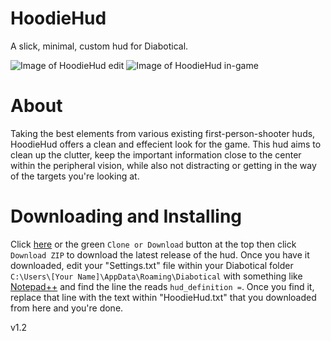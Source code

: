 # HoodieHud
A slick, minimal, custom hud for Diabotical.

![Image of HoodieHud edit](https://i.imgur.com/ePo9trH.png)
![Image of HoodieHud in-game](https://i.imgur.com/VN7i9ou.png)

# About
Taking the best elements from various existing first-person-shooter huds, HoodieHud offers a clean and effecient look for the game. This hud aims to clean up the clutter, keep the important information close to the center within the peripheral vision, while also not distracting or getting in the way of the targets you're looking at.

# Downloading and Installing
Click [here](https://github.com/hoodedskeleton/HoodieHud/raw/master/HoodieHud%201.2.zip) or the green ```Clone or Download``` button at the top then click ```Download ZIP``` to download the latest release of the hud. Once you have it downloaded, edit your "Settings.txt" file within your Diabotical folder ```C:\Users\[Your Name]\AppData\Roaming\Diabotical``` with something like [Notepad++](https://notepad-plus-plus.org/downloads/v7.8.5/) and find the line the reads ```hud_definition =```. Once you find it, replace that line with the text within "HoodieHud.txt" that you downloaded from here and you're done.

v1.2
